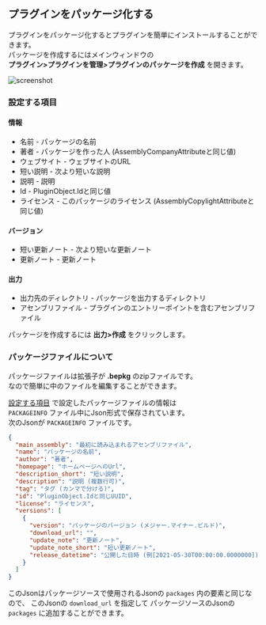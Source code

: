 ## プラグインをパッケージ化する

プラグインをパッケージ化するとプラグインを簡単にインストールすることができます。  
パッケージを作成するにはメインウィンドウの  
 __プラグイン>プラグインを管理>プラグインのパッケージを作成__ を開きます。

![screenshot](https://beditor.net/imgs/create-package-screenshot.jpg)

### 設定する項目
#### 情報
* 名前 - パッケージの名前
* 著者 - パッケージを作った人 (AssemblyCompanyAttributeと同じ値)
* ウェブサイト - ウェブサイトのURL
* 短い説明 - 次より短いな説明
* 説明 - 説明
* Id - PluginObject.Idと同じ値
* ライセンス - このパッケージのライセンス (AssemblyCopylightAttributeと同じ値)

#### バージョン
* 短い更新ノート - 次より短いな更新ノート
* 更新ノート - 更新ノート

#### 出力
* 出力先のディレクトリ - パッケージを出力するディレクトリ
* アセンブリファイル - プラグインのエントリーポイントを含むアセンブリファイル

パッケージを作成するには __出力>作成__ をクリックします。

### パッケージファイルについて
パッケージファイルは拡張子が __.bepkg__ のzipファイルです。  
なので簡単に中のファイルを編集することができます。  
  
[設定する項目](#設定する項目) で設定したパッケージファイルの情報は  
`PACKAGEINFO` ファイル中にJson形式で保存されています。  
次のJsonが `PACKAGEINFO` ファイルです。

``` Json
{
  "main_assembly": "最初に読み込まれるアセンブリファイル",
  "name": "パッケージの名前",
  "author": "著者",
  "homepage": "ホームページへのUrl",
  "description_short": "短い説明",
  "description": "説明 (複数行可)",
  "tag": "タグ (カンマで分ける)",
  "id": "PluginObject.Idと同じUUID",
  "license": "ライセンス",
  "versions": [
    {
      "version": "パッケージのバージョン (メジャー.マイナー.ビルド)",
      "download_url": "",
      "update_note": "更新ノート",
      "update_note_short": "短い更新ノート",
      "release_datetime": "公開した日時 (例[2021-05-30T00:00:00.0000000])"
    }
  ]
}
```

このJsonはパッケージソースで使用されるJsonの `packages` 内の要素と同じなので、
このJsonの `download_url` を指定して パッケージソースのJsonの `packages` に追加することができます。
